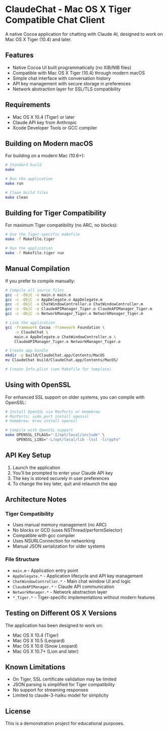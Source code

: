 # ClaudeChat - Mac OS X Tiger Compatible Chat Client

A native Cocoa application for chatting with Claude AI, designed to work on Mac OS X Tiger (10.4) and later.

## Features

- Native Cocoa UI built programmatically (no XIB/NIB files)
- Compatible with Mac OS X Tiger (10.4) through modern macOS
- Simple chat interface with conversation history
- API key management with secure storage in preferences
- Network abstraction layer for SSL/TLS compatibility

## Requirements

- Mac OS X 10.4 (Tiger) or later
- Claude API key from Anthropic
- Xcode Developer Tools or GCC compiler

## Building on Modern macOS

For building on a modern Mac (10.6+):

```bash
# Standard build
make

# Run the application
make run

# Clean build files
make clean
```

## Building for Tiger Compatibility

For maximum Tiger compatibility (no ARC, no blocks):

```bash
# Use the Tiger-specific makefile
make -f Makefile.tiger

# Run the application
make -f Makefile.tiger run
```

## Manual Compilation

If you prefer to compile manually:

```bash
# Compile all source files
gcc -c -ObjC -o main.o main.m
gcc -c -ObjC -o AppDelegate.o AppDelegate.m
gcc -c -ObjC -o ChatWindowController.o ChatWindowController.m
gcc -c -ObjC -o ClaudeAPIManager_Tiger.o ClaudeAPIManager_Tiger.m
gcc -c -ObjC -o NetworkManager_Tiger.o NetworkManager_Tiger.m

# Link the application
gcc -framework Cocoa -framework Foundation \
    -o ClaudeChat \
    main.o AppDelegate.o ChatWindowController.o \
    ClaudeAPIManager_Tiger.o NetworkManager_Tiger.o

# Create app bundle
mkdir -p build/ClaudeChat.app/Contents/MacOS
mv ClaudeChat build/ClaudeChat.app/Contents/MacOS/

# Create Info.plist (see Makefile for template)
```

## Using with OpenSSL

For enhanced SSL support on older systems, you can compile with OpenSSL:

```bash
# Install OpenSSL via MacPorts or Homebrew
# MacPorts: sudo port install openssl
# Homebrew: brew install openssl

# Compile with OpenSSL support
make OPENSSL_CFLAGS="-I/opt/local/include" \
     OPENSSL_LIBS="-L/opt/local/lib -lssl -lcrypto"
```

## API Key Setup

1. Launch the application
2. You'll be prompted to enter your Claude API key
3. The key is stored securely in user preferences
4. To change the key later, quit and relaunch the app

## Architecture Notes

### Tiger Compatibility

- Uses manual memory management (no ARC)
- No blocks or GCD (uses NSThread/performSelector)
- Compatible with gcc compiler
- Uses NSURLConnection for networking
- Manual JSON serialization for older systems

### File Structure

- `main.m` - Application entry point
- `AppDelegate.*` - Application lifecycle and API key management
- `ChatWindowController.*` - Main chat window UI and logic
- `ClaudeAPIManager.*` - Claude API communication
- `NetworkManager.*` - Network abstraction layer
- `*_Tiger.*` - Tiger-specific implementations without modern features

## Testing on Different OS X Versions

The application has been designed to work on:
- Mac OS X 10.4 (Tiger)
- Mac OS X 10.5 (Leopard)
- Mac OS X 10.6 (Snow Leopard)
- Mac OS X 10.7+ (Lion and later)

## Known Limitations

- On Tiger, SSL certificate validation may be limited
- JSON parsing is simplified for Tiger compatibility
- No support for streaming responses
- Limited to claude-3-haiku model for simplicity

## License

This is a demonstration project for educational purposes.